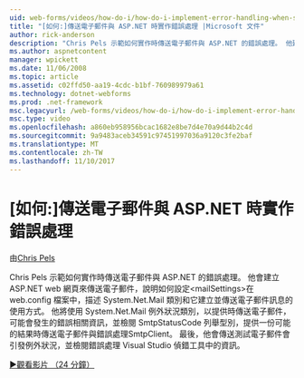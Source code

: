 ```yaml
---
uid: web-forms/videos/how-do-i/how-do-i-implement-error-handling-when-sending-email-with-aspnet
title: "[如何:]傳送電子郵件與 ASP.NET 時實作錯誤處理 |Microsoft 文件"
author: rick-anderson
description: "Chris Pels 示範如何實作時傳送電子郵件與 ASP.NET 的錯誤處理。 他建立一個 ASP.NET web 網頁，傳送電子郵件，示範如何設定及小型..."
ms.author: aspnetcontent
manager: wpickett
ms.date: 11/06/2008
ms.topic: article
ms.assetid: c02ffd50-aa19-4cdc-b1bf-760989979a61
ms.technology: dotnet-webforms
ms.prod: .net-framework
msc.legacyurl: /web-forms/videos/how-do-i/how-do-i-implement-error-handling-when-sending-email-with-aspnet
msc.type: video
ms.openlocfilehash: a860eb958956bcac1682e8be7d4e70a9d44b2c4d
ms.sourcegitcommit: 9a9483aceb34591c97451997036a9120c3fe2baf
ms.translationtype: MT
ms.contentlocale: zh-TW
ms.lasthandoff: 11/10/2017
---
```

<a name="how-do-i-implement-error-handling-when-sending-email-with-aspnet"></a>[如何:]傳送電子郵件與 ASP.NET 時實作錯誤處理
====================
由[Chris Pels](https://twitter.com/chrispels)

Chris Pels 示範如何實作時傳送電子郵件與 ASP.NET 的錯誤處理。 他會建立 ASP.NET web 網頁來傳送電子郵件，說明如何設定&lt;mailSettings&gt;在 web.config 檔案中，描述 System.Net.Mail 類別和它建立並傳送電子郵件訊息的使用方式。 他將使用 System.Net.Mail 例外狀況類別，以提供時傳送電子郵件，可能會發生的錯誤相關資訊，並檢閱 SmtpStatusCode 列舉型別，提供一份可能的結果時傳送電子郵件與錯誤處理SmtpClient。 最後，他會傳送測試電子郵件會引發例外狀況，並檢閱錯誤處理 Visual Studio 偵錯工具中的資訊。

[&#9654;觀看影片 （24 分鐘）](https://channel9.msdn.com/Blogs/ASP-NET-Site-Videos/how-do-i-implement-error-handling-when-sending-email-with-aspnet)
